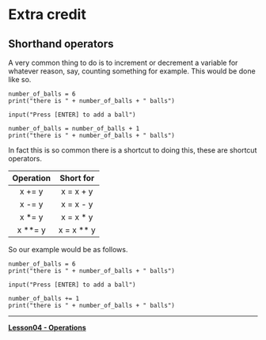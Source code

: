 # Extra credit

## Shorthand operators

A very common thing to do is to increment or decrement a variable for whatever
reason, say, counting something for example. This would be done like so.
```python3
number_of_balls = 6
print("there is " + number_of_balls + " balls")

input("Press [ENTER] to add a ball")

number_of_balls = number_of_balls + 1
print("there is " + number_of_balls + " balls")
```

In fact this is so common there is a shortcut to doing this, these are
shortcut operators.

| Operation | Short for  |
|:---------:|:----------:|
| x += y    | x = x + y  |
| x -= y    | x = x - y  |
| x *= y    | x = x * y  |
| x **= y   | x = x ** y |

So our example would be as follows.
```python3
number_of_balls = 6
print("there is " + number_of_balls + " balls")

input("Press [ENTER] to add a ball")

number_of_balls += 1
print("there is " + number_of_balls + " balls")
```
---
**[Lesson04 - Operations](../lessons/Lesson04.md)**  
